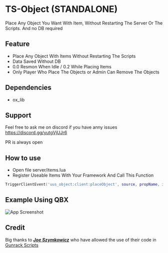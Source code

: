
# TS-Object **(STANDALONE)**

Place Any Object You Want With Item, Without Restarting The Server Or The Scripts. And no DB required 


## Feature

- Place Any Object With Items Without Restarting The Scripts
- Data Saved Without DB
- 0.0 Resmon When Idle / 0.2 While Placing Items
- Only Player Who Place The Objects or Admin Can Remove The Objects

## Dependencies
- ox_lib

## Support

Feel free to ask me on discord if you have anny issues 
https://discord.gg/yutgVjUJr6

PR is always open


## How to use

- Open file server/items.lua
- Register Useable Items With Your Framework And Call This Function
```lua
TriggerClientEvent('uus_object:client:placeObject', source, propName, itemName)
```
## Example Using QBX

![App Screenshot](https://cdn.discordapp.com/attachments/1008936658521051177/1209771663030227045/image.png?ex=65e822a8&is=65d5ada8&hm=f7475d53309062cb90d762e24f43171c9983c700eb9b430f3b7d4e625f6cadec&)


## Credit

Big thanks to ***[Joe Szymkowicz](https://github.com/JoeSzymkowiczFiveM)*** who have allowed the use of their code in [Gunrack Scripts](https://github.com/JoeSzymkowiczFiveM/js5m_gunrack)

